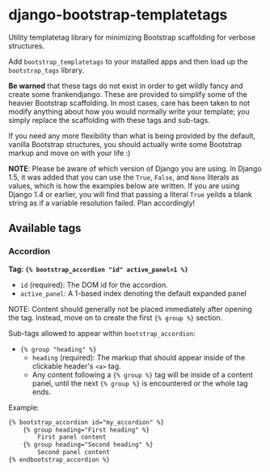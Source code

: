 django-bootstrap-templatetags
=============================

Utility templatetag library for minimizing Bootstrap scaffolding for verbose structures.

Add ``bootstrap_templatetags`` to your installed apps and then load up the ``bootstrap_tags`` library.

**Be warned** that these tags do not exist in order to get wildly fancy and create some frankendjango.  These are provided to simplify some of the heavier Bootstrap scaffolding.  In most cases, care has been taken to not modify anything about how you would normally write your template; you simply replace the scaffolding with these tags and sub-tags.

If you need any more flexibility than what is being provided by the default, vanilla Bootstrap structures, you should actually write some Bootstrap markup and move on with your life :)

**NOTE**: Please be aware of which version of Django you are using.  In Django 1.5, it was added that you can use the ``True``, ``False``, and ``None`` literals as values, which is how the examples below are written.  If you are using Django 1.4 or earlier, you will find that passing a literal ``True`` yeilds a blank string as if a variable resolution failed.  Plan accordingly!

## Available tags

### Accordion
**Tag: ``{% bootstrap_accordion "id" active_panel=1 %}``**

* ``id`` (required): The DOM id for the accordion.
* ``active_panel``: A 1-based index denoting the default expanded panel

NOTE: Content should generally not be placed immediately after opening the tag.  Instead, move on to create the first ``{% group %}`` section.

Sub-tags allowed to appear within ``bootstrap_accordion``:

* ``{% group "heading" %}``
    * ``heading`` (required): The markup that should appear inside of the clickable header's ``<a>`` tag.
    * Any content following a ``{% group %}`` tag will be inside of a content panel, until the next ``{% group %}`` is encountered or the whole tag ends.

Example:

```html
{% bootstrap_accordion id="my_accordion" %}
    {% group heading="First heading" %}
        First panel content
    {% group heading="Second heading" %}
        Second panel content
{% endbootstrap_accordion %}
```

